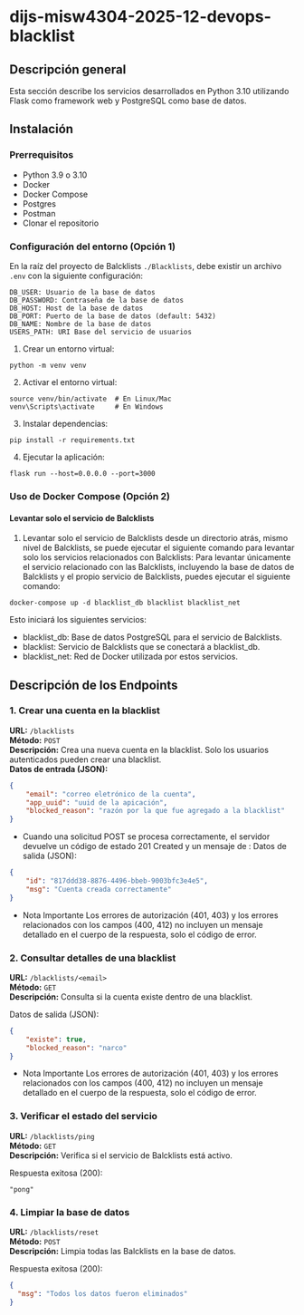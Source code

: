 # dijs-misw4304-2025-12-devops-blacklist

## Descripción general

Esta sección describe los servicios desarrollados en Python 3.10 utilizando Flask como framework web y PostgreSQL como base de datos.

## Instalación
### Prerrequisitos

- Python 3.9 o 3.10
- Docker
- Docker Compose
- Postgres
- Postman
- Clonar el repositorio

### Configuración del entorno (Opción 1)

En la raíz del proyecto de Balcklists `./Blacklists`, debe existir un archivo ```.env``` con la siguiente configuración:
```
DB_USER: Usuario de la base de datos
DB_PASSWORD: Contraseña de la base de datos
DB_HOST: Host de la base de datos
DB_PORT: Puerto de la base de datos (default: 5432)
DB_NAME: Nombre de la base de datos
USERS_PATH: URI Base del servicio de usuarios
```

1. Crear un entorno virtual:

```
python -m venv venv
```
2. Activar el entorno virtual:

```
source venv/bin/activate  # En Linux/Mac
venv\Scripts\activate     # En Windows
```
3. Instalar dependencias:

```
pip install -r requirements.txt
```

4. Ejecutar la aplicación:
```
flask run --host=0.0.0.0 --port=3000
```

### Uso de Docker Compose (Opción 2)

#### Levantar solo el servicio de Balcklists

1. Levantar solo el servicio de Balcklists desde un directorio atrás, mismo nivel de Balcklists, se puede ejecutar el siguiente comando para levantar solo los servicios relacionados con Balcklists:
   Para levantar únicamente el servicio relacionado con las Balcklists, incluyendo la base de datos de Balcklists y el propio servicio de Balcklists, puedes ejecutar el siguiente comando:

```
docker-compose up -d blacklist_db blacklist blacklist_net
```

Esto iniciará los siguientes servicios:
- blacklist_db: Base de datos PostgreSQL para el servicio de Balcklists.
- blacklist: Servicio de Balcklists que se conectará a blacklist_db.
- blacklist_net: Red de Docker utilizada por estos servicios.

## Descripción de los Endpoints

### 1. Crear una cuenta en la blacklist

**URL:** `/blacklists`  
**Método:** `POST`  
**Descripción:** Crea una nueva cuenta en la blacklist. Solo los usuarios autenticados pueden crear una blacklist.  
**Datos de entrada (JSON):**
```json
{
    "email": "correo eletrónico de la cuenta",
    "app_uuid": "uuid de la apicación",
    "blocked_reason": "razón por la que fue agregado a la blacklist"
}
```
- Cuando una solicitud POST se procesa correctamente, el servidor devuelve un código de estado 201 Created y un mensaje de :
  Datos de salida (JSON):
```json
{
    "id": "817ddd38-8876-4496-bbeb-9003bfc3e4e5",
    "msg": "Cuenta creada correctamente"
}
```
- Nota Importante
  Los errores de autorización (401, 403) y los errores relacionados con los campos (400, 412) no incluyen un mensaje detallado en el cuerpo de la respuesta, solo el código de error.

### 2. Consultar detalles de una blacklist
**URL:** `/blacklists/<email>`  
**Método:** `GET`  
**Descripción:** Consulta si la cuenta existe dentro de una blacklist.

Datos de salida (JSON):
```json
{
    "existe": true,
    "blocked_reason": "narco"
}
```
- Nota Importante
  Los errores de autorización (401, 403) y los errores relacionados con los campos (400, 412) no incluyen un mensaje detallado en el cuerpo de la respuesta, solo el código de error.


### 3. Verificar el estado del servicio
**URL:** `/blacklists/ping`  
**Método:** `GET`  
**Descripción:** Verifica si el servicio de Balcklists está activo.

Respuesta exitosa (200):
```
"pong"
```

### 4. Limpiar la base de datos
**URL:** `/blacklists/reset`  
**Método:** `POST`  
**Descripción:** Limpia todas las Balcklists en la base de datos.

Respuesta exitosa (200):
```json
{
  "msg": "Todos los datos fueron eliminados"
}
```






